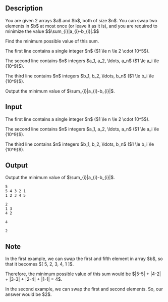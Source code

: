 ## Description

<div><p>You are given 2 arrays $a$ and $b$, both of size $n$. You can swap two elements in $b$ at most <span class="tex-font-style-bf">once</span> (or leave it as it is), and you are required to minimize the value $$\sum_{i}|a_{i}-b_{i}|.$$</p><p>Find the minimum possible value of this sum.</p></div><div class="input-specification"><p>The first line contains a single integer $n$ ($1 \le n \le 2 \cdot 10^5$).</p><p>The second line contains $n$ integers $a_1, a_2, \ldots, a_n$ ($1 \le a_i \le {10^9}$). </p><p>The third line contains $n$ integers $b_1, b_2, \ldots, b_n$ ($1 \le b_i \le {10^9}$).</p></div><div class="output-specification"><p>Output the minimum value of $\sum_{i}|a_{i}-b_{i}|$.</p></div>

## Input

<p>The first line contains a single integer $n$ ($1 \le n \le 2 \cdot 10^5$).</p><p>The second line contains $n$ integers $a_1, a_2, \ldots, a_n$ ($1 \le a_i \le {10^9}$). </p><p>The third line contains $n$ integers $b_1, b_2, \ldots, b_n$ ($1 \le b_i \le {10^9}$).</p>

## Output

<p>Output the minimum value of $\sum_{i}|a_{i}-b_{i}|$.</p>





```input1
5
5 4 3 2 1
1 2 3 4 5
```




```input2
2
1 3
4 2
```




```output1
4
```




```output2
2
```



## Note

<p>In the first example, we can swap the first and fifth element in array $b$, so that it becomes $[ 5, 2, 3, 4, 1 ]$.</p><p>Therefore, the minimum possible value of this sum would be $|5-5| + |4-2| + |3-3| + |2-4| + |1-1| = 4$.</p><p>In the second example, we can swap the first and second elements. So, our answer would be $2$.</p>
